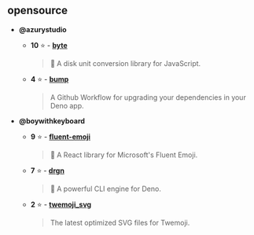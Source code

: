 ## opensource

- **@azurystudio**
    - **10** ⭐ - [**byte**](https://github.com/azurystudio/byte)
      > 🧮 A disk unit conversion library for JavaScript.  

    - **4** ⭐ - [**bump**](https://github.com/azurystudio/bump)
      > A Github Workflow for upgrading your dependencies in your Deno app.  


- **@boywithkeyboard**
    - **9** ⭐ - [**fluent-emoji**](https://github.com/boywithkeyboard/fluent-emoji)
      > 🥰 A React library for Microsoft's Fluent Emoji.  

    - **7** ⭐ - [**drgn**](https://github.com/boywithkeyboard/drgn)
      > 🦕 A powerful CLI engine for Deno.  

    - **2** ⭐ - [**twemoji_svg**](https://github.com/boywithkeyboard/twemoji_svg)
      > The latest optimized SVG files for Twemoji.  

